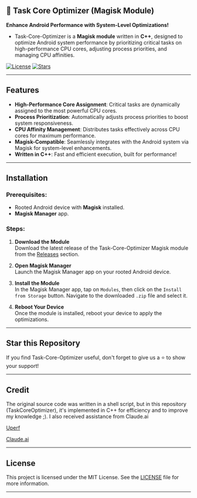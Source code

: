 ## 🚀 **Task Core Optimizer (Magisk Module)**
**Enhance Android Performance with System-Level Optimizations!**

- Task-Core-Optimizer is a **Magisk module** written in **C++**, designed to optimize Android system performance by prioritizing critical tasks on high-performance CPU cores, adjusting process priorities, and managing CPU affinities.

[![License](https://img.shields.io/github/license/c0d3h01/TaskCoreOptimizer?style=for-the-badge)](LICENSE)
[![Stars](https://img.shields.io/github/stars/c0d3h01/TaskCoreOptimizer?style=for-the-badge)](https://github.com/c0d3h01/TaskCoreOptimizer/stargazers)

---


## **Features**

- **High-Performance Core Assignment**: Critical tasks are dynamically assigned to the most powerful CPU cores.
- **Process Prioritization**: Automatically adjusts process priorities to boost system responsiveness.
- **CPU Affinity Management**: Distributes tasks effectively across CPU cores for maximum performance.
- **Magisk-Compatible**: Seamlessly integrates with the Android system via Magisk for system-level enhancements.
- **Written in C++**: Fast and efficient execution, built for performance!

---

## **Installation**

### Prerequisites:
- Rooted Android device with **Magisk** installed.
- **Magisk Manager** app.

### Steps:

1. **Download the Module**  
   Download the latest release of the Task-Core-Optimizer Magisk module from the [Releases](https://github.com/c0d3h01/TaskCoreOptimizer/releases) section.

2. **Open Magisk Manager**  
   Launch the Magisk Manager app on your rooted Android device.

3. **Install the Module**  
   In the Magisk Manager app, tap on `Modules`, then click on the `Install from Storage` button. Navigate to the downloaded `.zip` file and select it.

4. **Reboot Your Device**  
   Once the module is installed, reboot your device to apply the optimizations.

---

## **Star this Repository**

If you find Task-Core-Optimizer useful, don't forget to give us a ⭐ to show your support!

---

## **Credit**

The original source code was written in a shell script, but in this repository (TaskCoreOptimizer), it's implemented in C++ for efficiency and to improve my knowledge ;). I also received assistance from Claude.ai

[Uperf](https://github.com/yc9559/uperf)

[Claude.ai](https://claude.ai/new)

---

## **License**

This project is licensed under the MIT License. See the [LICENSE](LICENSE) file for more information.

---
